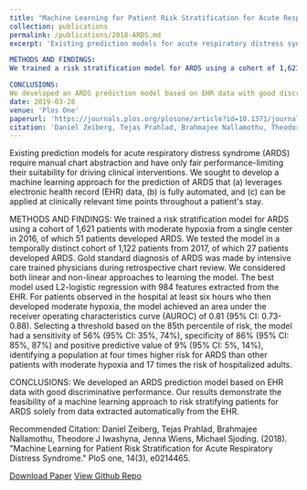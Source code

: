 ```yaml
---
title: "Machine Learning for Patient Risk Stratification for Acute Respiratory Distress Syndrome"
collection: publications
permalink: /publications/2018-ARDS.md
excerpt: 'Existing prediction models for acute respiratory distress syndrome (ARDS) require manual chart abstraction and have only fair performance-limiting their suitability for driving clinical interventions. We sought to develop a machine learning approach for the prediction of ARDS that (a) leverages electronic health record (EHR) data, (b) is fully automated, and (c) can be applied at clinically relevant time points throughout a patient's stay.

METHODS AND FINDINGS:
We trained a risk stratification model for ARDS using a cohort of 1,621 patients with moderate hypoxia from a single center in 2016, of which 51 patients developed ARDS. We tested the model in a temporally distinct cohort of 1,122 patients from 2017, of which 27 patients developed ARDS. Gold standard diagnosis of ARDS was made by intensive care trained physicians during retrospective chart review. We considered both linear and non-linear approaches to learning the model. The best model used L2-logistic regression with 984 features extracted from the EHR. For patients observed in the hospital at least six hours who then developed moderate hypoxia, the model achieved an area under the receiver operating characteristics curve (AUROC) of 0.81 (95% CI: 0.73-0.88). Selecting a threshold based on the 85th percentile of risk, the model had a sensitivity of 56% (95% CI: 35%, 74%), specificity of 86% (95% CI: 85%, 87%) and positive predictive value of 9% (95% CI: 5%, 14%), identifying a population at four times higher risk for ARDS than other patients with moderate hypoxia and 17 times the risk of hospitalized adults.

CONCLUSIONS:
We developed an ARDS prediction model based on EHR data with good discriminative performance. Our results demonstrate the feasibility of a machine learning approach to risk stratifying patients for ARDS solely from data extracted automatically from the EHR.'
date: 2019-03-28
venue: 'Plos One'
paperurl: 'https://journals.plos.org/plosone/article?id=10.1371/journal.pone.0214465'
citation: 'Daniel Zeiberg, Tejas Prahlad, Brahmajee Nallamothu, Theodore J Iwashyna, Jenna Wiens, Michael Sjoding. (2018). &quot;Machine Learning for Patient Risk Stratification for Acute Respiratory Distress Syndrome.&quot; PloS one, 14(3), e0214465.'
---
```

Existing prediction models for acute respiratory distress syndrome (ARDS) require manual chart abstraction and have only fair performance-limiting their suitability for driving clinical interventions. We sought to develop a machine learning approach for the prediction of ARDS that (a) leverages electronic health record (EHR) data, (b) is fully automated, and (c) can be applied at clinically relevant time points throughout a patient's stay.

METHODS AND FINDINGS:
We trained a risk stratification model for ARDS using a cohort of 1,621 patients with moderate hypoxia from a single center in 2016, of which 51 patients developed ARDS. We tested the model in a temporally distinct cohort of 1,122 patients from 2017, of which 27 patients developed ARDS. Gold standard diagnosis of ARDS was made by intensive care trained physicians during retrospective chart review. We considered both linear and non-linear approaches to learning the model. The best model used L2-logistic regression with 984 features extracted from the EHR. For patients observed in the hospital at least six hours who then developed moderate hypoxia, the model achieved an area under the receiver operating characteristics curve (AUROC) of 0.81 (95% CI: 0.73-0.88). Selecting a threshold based on the 85th percentile of risk, the model had a sensitivity of 56% (95% CI: 35%, 74%), specificity of 86% (95% CI: 85%, 87%) and positive predictive value of 9% (95% CI: 5%, 14%), identifying a population at four times higher risk for ARDS than other patients with moderate hypoxia and 17 times the risk of hospitalized adults.

CONCLUSIONS:
We developed an ARDS prediction model based on EHR data with good discriminative performance. Our results demonstrate the feasibility of a machine learning approach to risk stratifying patients for ARDS solely from data extracted automatically from the EHR.

Recommended Citation: Daniel Zeiberg, Tejas Prahlad, Brahmajee Nallamothu, Theodore J Iwashyna, Jenna Wiens, Michael Sjoding. (2018). "Machine Learning for Patient Risk Stratification for Acute Respiratory Distress Syndrome." PloS one, 14(3), e0214465.

[Download Paper](https://journals.plos.org/plosone/article?id=10.1371/journal.pone.0214465)
[View Github Repo](https://gitlab.eecs.umich.edu/dzeiberg/ardspublic)
